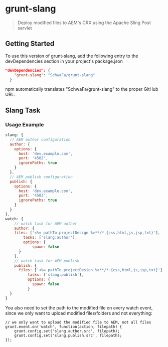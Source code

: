 # grunt-slang

> Deploy modified files to AEM's CRX using the Apache Sling Post servlet

## Getting Started
To use this version of grunt-slang, add the following entry to the devDependencies section in your project's package.json

```json
"devDependencies": {
    "grunt-slang": "SchwaFa/grunt-slang"
  }
```
npm automatically translates "SchwaFa/grunt-slang" to the proper GitHub URL.

## Slang Task

### Usage Example
```js
slang: {
  // AEM author configuration
  author: {
   	options: {
   	  host: 'dev.example.com',
   	  port: '4502',
   	  ignorePaths: true
   	}
  },
  // AEM publish configuration
  publish: {
  	options: {
  	  host: 'dev.example.com',
  	  port: '4503',
  	  ignorePaths: true
    }
  }
},
watch: {
	// watch task for AEM author
	author: {
    files: ['<%= pathTo.projectDesign %>**/*.{css,html,js,jsp,txt}'],
		tasks: ['slang:author'],
		options: {
			spawn: false
	  }
	},
	// watch task for AEM publish
	publish: {
	  files: ['<%= pathTo.projectDesign %>**/*.{css,html,js,jsp,txt}'],
		  tasks: ['slang:publish'],
		  options: {
		    spawn: false
		  }
  }
}
```
You also need to set the path to the modified file on every watch event, since we only want to upload modified files/folders and not everything:

```
// we only want to upload the modified file to AEM, not all files
grunt.event.on('watch', function(action, filepath) {
 	grunt.config.set('slang.author.src', filepath);
 	grunt.config.set('slang.publish.src', filepath);
});
```
